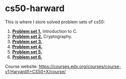 # cs50-harward

This is where I store solved problem sets of cs50:
1. [**Problem set 1.**](/PSet1) Introduction to C.
2. [**Problem set 2.**](/PSet2) Cryptography.
3. [**Problem set 3.**](/PSet3) 
4. [**Problem set 4.**](/PSet4) 
5. [**Problem set 5.**](/PSet5) 
6. [**Problem set 6.**](/PSet6) 

Course website: https://courses.edx.org/courses/course-v1:HarvardX+CS50+X/course/
